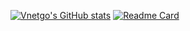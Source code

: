 [![Vnetgo's GitHub stats](https://github-readme-stats.vercel.app/api?username=vnetgo)](https://github.com/vnetgo/github-readme-stats)
[![Readme Card](https://github-readme-stats.vercel.app/api/pin/?username=vnetgo&repo=github-readme-stats)](https://github.com/vnetgo/github-readme-stats)
